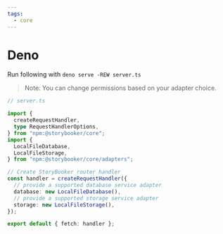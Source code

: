 ```yaml
---
tags:
  - core
---
```


# Deno

Run following with `deno serve -REW server.ts`

> Note: You can change permissions based on your adapter choice.

```ts
// server.ts

import {
  createRequestHandler,
  type RequestHandlerOptions,
} from "npm:@storybooker/core";
import {
  LocalFileDatabase,
  LocalFileStorage,
} from "npm:@storybooker/core/adapters";

// Create StoryBooker router handler
const handler = createRequestHandler({
  // provide a supported database service adapter
  database: new LocalFileDatabase(),
  // provide a supported storage service adapter
  storage: new LocalFileStorage(),
});

export default { fetch: handler };
```
